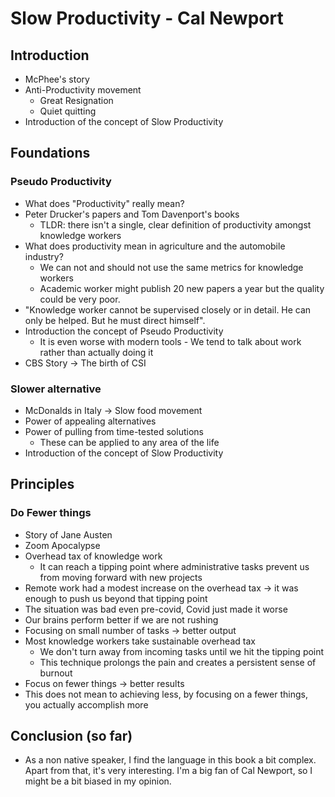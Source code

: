 # Slow Productivity  - Cal Newport

## Introduction
* McPhee's story
* Anti-Productivity movement
    * Great Resignation
    * Quiet quitting
* Introduction of the concept of Slow Productivity

## Foundations

### Pseudo Productivity
* What does "Productivity" really mean?
* Peter Drucker's papers and Tom Davenport's books
    * TLDR: there isn't a single, clear definition of productivity amongst knowledge workers
* What does productivity mean in agriculture and the automobile industry?
    * We can not and should not use the same metrics for knowledge workers
    * Academic worker might publish 20 new papers a year but the quality could be very poor.
* "Knowledge worker cannot be supervised closely or in detail. He can only be helped. But he must direct himself".
* Introduction the concept of Pseudo Productivity
    * It is even worse with modern tools - We tend to talk about work rather than actually doing it 
* CBS Story -> The birth of CSI

### Slower alternative
* McDonalds in Italy -> Slow food movement
 * Power of appealing alternatives
 * Power of pulling from time-tested solutions
    * These can be applied to any area of the life
* Introduction of the concept of Slow Productivity

## Principles

### Do Fewer things
* Story of Jane Austen
* Zoom Apocalypse
* Overhead tax of knowledge work
    * It can reach a tipping point where administrative tasks prevent us from moving forward with new projects
* Remote work had a modest increase on the overhead tax -> it was enough to push us beyond that tipping point
* The situation was bad even pre-covid, Covid just made it worse
* Our brains perform better if we are not rushing
* Focusing on small number of tasks -> better output
* Most knowledge workers take sustainable overhead tax
    * We don't turn away from incoming tasks until we hit the tipping point
    * This technique prolongs the pain and creates a persistent sense of burnout
* Focus on fewer things -> better results
* This does not mean to achieving less, by focusing on a fewer things, you actually accomplish more

## Conclusion (so far)
* As a non native speaker, I find the language in this book a bit complex. Apart from that, it's very interesting. I'm a big fan of Cal Newport, so I might be a bit biased in my opinion.
